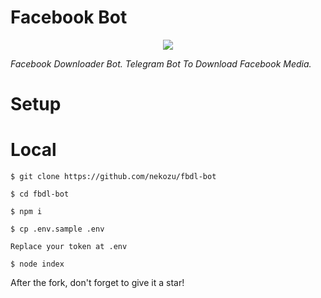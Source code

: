 # Facebook Bot
<p align="center">
  <img src="https://telegra.ph/file/0b770b32a43f156aaac30.jpg">
</p>

<i align="center">
         Facebook Downloader Bot. Telegram Bot To Download Facebook Media.
</i>

# Setup

# Local
```
$ git clone https://github.com/nekozu/fbdl-bot

$ cd fbdl-bot

$ npm i

$ cp .env.sample .env

Replace your token at .env

$ node index
```

After the fork, don't forget to give it a star!


